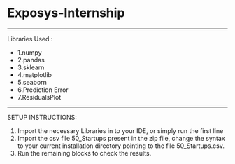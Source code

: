 # Exposys-Internship
__________________________________________________________________________________

Libraries Used : 

- 1.numpy 
- 2.pandas
- 3.sklearn
- 4.matplotlib
- 5.seaborn
- 6.Prediction Error
- 7.ResidualsPlot 

__________________________________________________________________________________

SETUP INSTRUCTIONS:

1. Import the necessary Libraries in to your IDE, or simply run the first line
2. Import the csv file 50_Startups present in the zip file, change the syntax to
   your current installation directory pointing to the file 50_Startups.csv.
3. Run the remaining blocks to check the results.
